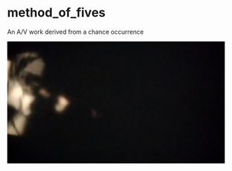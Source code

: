 # method_of_fives

An A/V work derived from a chance occurrence 

![screenshot01](https://raw.githubusercontent.com/breedx2/method_of_fives/master/snaps/thumbs/method_of_fives_01.png)
